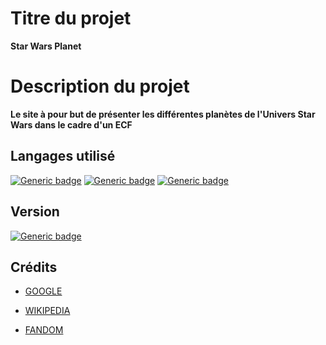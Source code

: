 # Titre du projet
**Star Wars Planet**
# Description du projet
**Le site à pour but de présenter les différentes planètes de l'Univers Star Wars dans le cadre d'un ECF**
## Langages utilisé
[![Generic badge](https://img.shields.io/badge/LANGAGE-HTML%205-orange.svg)]([https://shields.io/](https://developer.mozilla.org/fr/docs/Web/HTML))
[![Generic badge](https://img.shields.io/badge/LANGAGE-CSS-blue.svg)]([https://shields.io/](https://developer.mozilla.org/fr/docs/Web/CSS))
[![Generic badge](https://img.shields.io/badge/LANGAGE-BOOTSTRAP-purple.svg)]([https://shields.io/](https://getbootstrap.com/))

## Version
[![Generic badge](https://img.shields.io/badge/VERSION-1.0.0-red.svg)](https://shields.io/)

## Crédits
- [GOOGLE](https://www.google.com/) 
* [WIKIPEDIA](https://fr.wikipedia.org/) 
+ [FANDOM](https://starwars.fandom.com/fr/wiki/Accueil) 
